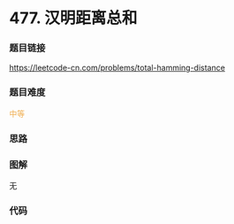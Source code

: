 # 477. 汉明距离总和

### 题目链接

https://leetcode-cn.com/problems/total-hamming-distance

### 题目难度

<font color=#F0AD4E>中等</font>

### 思路



### 图解

无

### 代码

```python
```